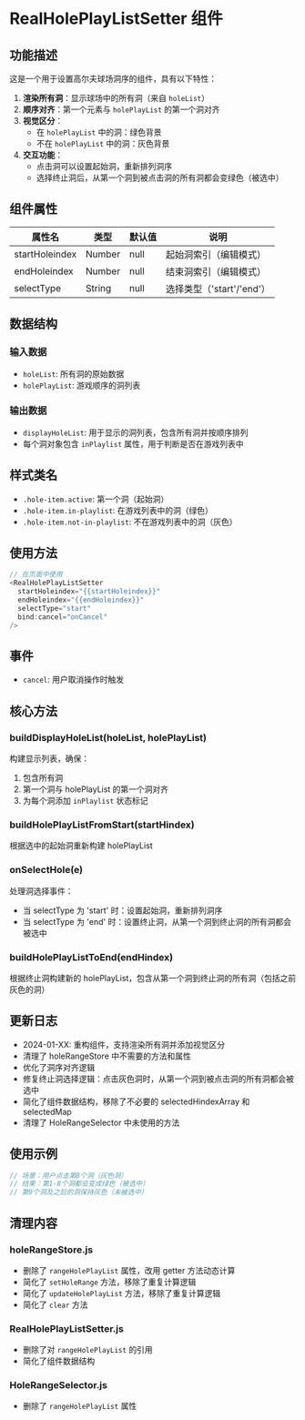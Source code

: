 # RealHolePlayListSetter 组件

## 功能描述

这是一个用于设置高尔夫球场洞序的组件，具有以下特性：

1. **渲染所有洞**：显示球场中的所有洞（来自 `holeList`）
2. **顺序对齐**：第一个元素与 `holePlayList` 的第一个洞对齐
3. **视觉区分**：
   - 在 `holePlayList` 中的洞：绿色背景
   - 不在 `holePlayList` 中的洞：灰色背景
4. **交互功能**：
   - 点击洞可以设置起始洞，重新排列洞序
   - 选择终止洞后，从第一个洞到被点击洞的所有洞都会变绿色（被选中）

## 组件属性

| 属性名 | 类型 | 默认值 | 说明 |
|--------|------|--------|------|
| startHoleindex | Number | null | 起始洞索引（编辑模式） |
| endHoleindex | Number | null | 结束洞索引（编辑模式） |
| selectType | String | null | 选择类型（'start'/'end'） |

## 数据结构

### 输入数据
- `holeList`: 所有洞的原始数据
- `holePlayList`: 游戏顺序的洞列表

### 输出数据
- `displayHoleList`: 用于显示的洞列表，包含所有洞并按顺序排列
- 每个洞对象包含 `inPlaylist` 属性，用于判断是否在游戏列表中

## 样式类名

- `.hole-item.active`: 第一个洞（起始洞）
- `.hole-item.in-playlist`: 在游戏列表中的洞（绿色）
- `.hole-item.not-in-playlist`: 不在游戏列表中的洞（灰色）

## 使用方法

```javascript
// 在页面中使用
<RealHolePlayListSetter 
  startHoleindex="{{startHoleindex}}"
  endHoleindex="{{endHoleindex}}"
  selectType="start"
  bind:cancel="onCancel"
/>
```

## 事件

- `cancel`: 用户取消操作时触发

## 核心方法

### buildDisplayHoleList(holeList, holePlayList)
构建显示列表，确保：
1. 包含所有洞
2. 第一个洞与 holePlayList 的第一个洞对齐
3. 为每个洞添加 `inPlaylist` 状态标记

### buildHolePlayListFromStart(startHindex)
根据选中的起始洞重新构建 holePlayList

### onSelectHole(e)
处理洞选择事件：
- 当 selectType 为 'start' 时：设置起始洞，重新排列洞序
- 当 selectType 为 'end' 时：设置终止洞，从第一个洞到终止洞的所有洞都会被选中

### buildHolePlayListToEnd(endHindex)
根据终止洞构建新的 holePlayList，包含从第一个洞到终止洞的所有洞（包括之前灰色的洞）

## 更新日志

- 2024-01-XX: 重构组件，支持渲染所有洞并添加视觉区分
- 清理了 holeRangeStore 中不需要的方法和属性
- 优化了洞序对齐逻辑
- 修复终止洞选择逻辑：点击灰色洞时，从第一个洞到被点击洞的所有洞都会被选中
- 简化了组件数据结构，移除了不必要的 selectedHindexArray 和 selectedMap
- 清理了 HoleRangeSelector 中未使用的方法

## 使用示例

```javascript
// 场景：用户点击第8个洞（灰色洞）
// 结果：第1-8个洞都会变成绿色（被选中）
// 第9个洞及之后的洞保持灰色（未被选中）
```

## 清理内容

### holeRangeStore.js
- 删除了 `rangeHolePlayList` 属性，改用 getter 方法动态计算
- 简化了 `setHoleRange` 方法，移除了重复计算逻辑
- 简化了 `updateHolePlayList` 方法，移除了重复计算逻辑
- 简化了 `clear` 方法

### RealHolePlayListSetter.js
- 删除了对 `rangeHolePlayList` 的引用
- 简化了组件数据结构

### HoleRangeSelector.js
- 删除了 `rangeHolePlayList` 属性 